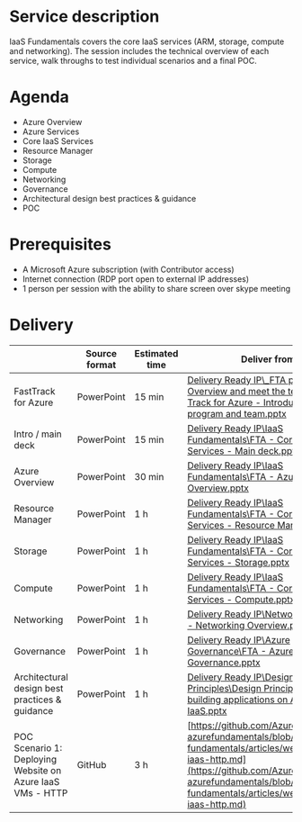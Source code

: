 # Service description
IaaS Fundamentals covers the core IaaS services (ARM, storage, compute and networking). The session includes the technical overview of each service, walk throughs to test individual scenarios and a final POC.

# Agenda
* Azure Overview
* Azure Services
* Core IaaS Services
* Resource Manager
* Storage 
* Compute
* Networking
* Governance
* Architectural design best practices & guidance
* POC

# Prerequisites
* A Microsoft Azure subscription (with Contributor access)
* Internet connection (RDP port open to external IP addresses)
* 1 person per session with the ability to share screen over skype meeting

# Delivery

|  | Source format | Estimated time | Deliver from | Readiness Resources |
| ------------- | ------------- | ------------- | ------------- | ------------- |
| FastTrack for Azure | PowerPoint | 15 min | [Delivery Ready IP\\_FTA program Overview and meet the team\Fast Track for Azure - Introduction to the program and team.pptx](https://microsoft.sharepoint.com/:p:/t/fasttrackforazure/CE/EcazqrisnQ9HtMeUpJJ3qhwBidLwLxU3YR--unHegKsdeg?e=ec5f9090fcc641238f3a683942df2b5b) | | 
| Intro / main deck | PowerPoint | 15 min  | [Delivery Ready IP\IaaS Fundamentals\FTA - Core IaaS Services - Main deck.pptx](https://microsoft.sharepoint.com/:f:/t/fasttrackforazure/CE/EqdM7nbWFZFMi88REfFSUA0BbUE-vqykgYlfULc2wAlflQ?e=53f4946a6fd54acc9528a4e4c0b9001f) | | 
| Azure Overview | PowerPoint | 30 min | [Delivery Ready IP\IaaS Fundamentals\FTA - Azure Overview.pptx](https://microsoft.sharepoint.com/:f:/t/fasttrackforazure/CE/EqdM7nbWFZFMi88REfFSUA0BbUE-vqykgYlfULc2wAlflQ?e=53f4946a6fd54acc9528a4e4c0b9001f) | [Azure Boot Camp - Technical Overview by Mark Russinovich](https://microsoft.sharepoint.com/sites/infopedia/media/details/AEVD-3-121938) | 
| Resource Manager | PowerPoint | 1 h | [Delivery Ready IP\IaaS Fundamentals\FTA - Core IaaS Services - Resource Manager.pptx](https://microsoft.sharepoint.com/:f:/t/fasttrackforazure/CE/EqdM7nbWFZFMi88REfFSUA0BbUE-vqykgYlfULc2wAlflQ?e=53f4946a6fd54acc9528a4e4c0b9001f) | | 
| Storage  | PowerPoint | 1 h | [Delivery Ready IP\IaaS Fundamentals\FTA - Core IaaS Services - Storage.pptx](https://microsoft.sharepoint.com/:f:/t/fasttrackforazure/CE/EqdM7nbWFZFMi88REfFSUA0BbUE-vqykgYlfULc2wAlflQ?e=53f4946a6fd54acc9528a4e4c0b9001f) | | 
| Compute | PowerPoint | 1 h | [Delivery Ready IP\IaaS Fundamentals\FTA - Core IaaS Services - Compute.pptx](https://microsoft.sharepoint.com/:f:/t/fasttrackforazure/CE/EqdM7nbWFZFMi88REfFSUA0BbUE-vqykgYlfULc2wAlflQ?e=53f4946a6fd54acc9528a4e4c0b9001f) | | 
| Networking | PowerPoint | 1 h | [Delivery Ready IP\Networking\Azure - Networking Overview.pptx](https://microsoft.sharepoint.com/:f:/t/fasttrackforazure/CE/EoKoA61s48JJr3TDWEj22hEBeQwAZUVHokBkAYuRplzF8A?e=1ac32b8936a748208755a3b5c8b7981c) | Office Mix recording: https://mix.office.com/watch/9f3x03k6p2lb | 
| Governance | PowerPoint | 1 h | [Delivery Ready IP\Azure Governance\FTA - Azure Governance.pptx](https://microsoft.sharepoint.com/:f:/t/fasttrackforazure/CE/EjABgiKkspREqEh8agbKc9YBL8LPUOA-rukegOqXk7Oz6w?e=0c149667f1ad44d18b14f01371f28f2d) |
| Architectural design best practices & guidance | PowerPoint | 1 h | [Delivery Ready IP\Design Principles\Design Principles for building applications on Azure IaaS.pptx](https://microsoft.sharepoint.com/:f:/t/fasttrackforazure/CE/EmDmB0mWOkZIktib4_HjiwwB0lTYImVj7AKKG6aMj3hfTA?e=b1c7632ca8bf46649d9753c57534a131) | | 
| POC Scenario 1: Deploying Website on Azure IaaS VMs - HTTP | GitHub | 3 h | [https://github.com/Azure/fta-azurefundamentals/blob/master/iaas-fundamentals/articles/website-on-iaas-http.md](https://github.com/Azure/fta-azurefundamentals/blob/master/iaas-fundamentals/articles/website-on-iaas-http.md) | | 
